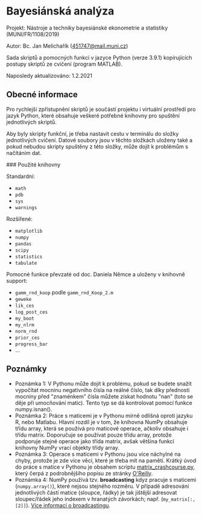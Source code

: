 # Bayesiánská analýza                                      

Projekt: Nástroje a techniky bayesiánské ekonometrie a statistiky (MUNI/FR/1108/2019)

Autor: Bc. Jan Melichařík (451747@mail.muni.cz)

Sada skriptů a pomocných funkcí v jazyce Python (verze 3.9.1) kopírujících postupy skriptů ze cvičení (program MATLAB).

Naposledy aktualizováno: 1.2.2021

## Obecné informace

Pro rychlejší zpřístupnění skriptů je součástí projektu i virtuální prostředí pro jazyk Python, které obsahuje veškeré potřebné knihovny pro spuštění jednotlivých skriptů.

Aby byly skripty funkční, je třeba nastavit cestu v terminálu do složky jednotlivých cvičení. Datové soubory jsou v těchto složkách uloženy také a pokud nebudou skripty spuštěny z této složky, může dojít k problémům s načítáním dat.

### Použité knihovny

Standardní:
- `math`
- `pdb`
- `sys`
- `warnings`

Rozšířené:
- `matplotlib`
- `numpy`
- `pandas`
- `scipy`
- `statistics`
- `tabulate`

Pomocné funkce převzaté od doc. Daniela Němce a uloženy v knihovně support:
- `gamm_rnd_koop` podle `gamm_rnd_Koop_2.m`
- `geweke`
- `lik_ces`
- `log_post_ces`
- `my_boot`
- `my_nlrm`
- `norm_rnd`
- `prior_ces`
- `progress_bar`
- ...

## Poznámky

- Poznámka 1: V Pythonu může dojít k problému, pokud se budete snažit vypočítat mocninu negativního čísla na reálné číslo, tak díky přednosti mocniny před "znaménkem" čísla můžete získat hodnotu "nan" (toto se děje při umocňování matic). Tento typ se dá kontrolovat pomocí funkce numpy.isnan().
- Poznámka 2: Práce s maticemi je v Pythonu mírně odlišná oproti jazyku R, nebo Matlabu. Hlavní rozdíl je v tom, že knihovna NumPy obsahuje třídu array, která se používá pro maticové operace, ačkoliv obsahuje i třídu matrix. Doporučuje se používat pouze třídu array, protože podporuje stejné operace jako třída matrix, avšak většina funkcí knihovny NumPy vrací objekty třídy array.
- Poznámka 3: Operace s maticemi v Pythonu jsou více náchylné na chyby, protože je zde více věcí, které je třeba mít na paměti. Krátký úvod do práce s matice v Pythonu je obsahem scriptu [matrix_crashcourse.py](https://github.com/JanMelicharik/baan_python/blob/master/00_intro/matrix_crashcourse.py), který čerpá z podrobnějšího popisu ze stránky [O'Reilly](https://www.oreilly.com/library/view/machine-learning-with/9781491989371/ch01.html).
- Poznámka 4: NumPy používá tzv. **broadcasting** kdyz pracuje s maticemi (`numpy.array()`), které nejsou stejného rozměru. V případě adresování jednotlivých částí matice (sloupce, řádky) je tak jištější adresovat sloupec/řádek jeho indexem v hranatých závorkách; např. (`my_matrix[:,[2]]`). [Více informací o broadcastingu](https://numpy.org/devdocs/user/theory.broadcasting.html).


